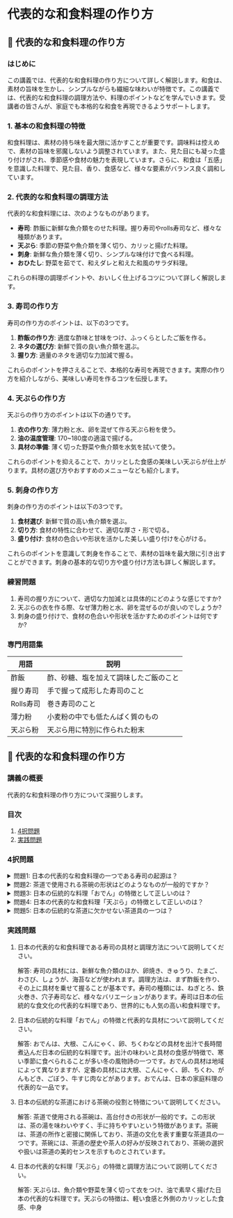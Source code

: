 # 代表的な和食料理の作り方

## 📝 代表的な和食料理の作り方

<a id="introduction"></a>
### はじめに

この講義では、代表的な和食料理の作り方について詳しく解説します。和食は、素材の旨味を生かし、シンプルながらも繊細な味わいが特徴です。この講義では、代表的な和食料理の調理方法や、料理のポイントなどを学んでいきます。受講者の皆さんが、家庭でも本格的な和食を再現できるようサポートします。

<a id="detailed-explanation"></a>
### 1. 基本の和食料理の特徴

和食料理は、素材の持ち味を最大限に活かすことが重要です。調味料は控えめで、素材の旨味を邪魔しないよう調整されています。また、見た目にも凝った盛り付けがされ、季節感や食材の魅力を表現しています。さらに、和食は「五感」を意識した料理で、見た目、香り、食感など、様々な要素がバランス良く調和しています。

<a id="detailed-explanation-2"></a>
### 2. 代表的な和食料理の調理方法

代表的な和食料理には、次のようなものがあります。

- **寿司**: 酢飯に新鮮な魚介類をのせた料理。握り寿司やrolls寿司など、様々な種類があります。
- **天ぷら**: 季節の野菜や魚介類を薄く切り、カリッと揚げた料理。
- **刺身**: 新鮮な魚介類を薄く切り、シンプルな味付けで食べる料理。
- **おひたし**: 野菜を茹でて、和えダレと和えた和風のサラダ料理。

これらの料理の調理ポイントや、おいしく仕上げるコツについて詳しく解説します。

<a id="detailed-explanation-3"></a>
### 3. 寿司の作り方

寿司の作り方のポイントは、以下の3つです。

1. **酢飯の作り方**: 適度な酢味と甘味をつけ、ふっくらとしたご飯を作る。
2. **ネタの選び方**: 新鮮で質の良い魚介類を選ぶ。
3. **握り方**: 適量のネタを適切な力加減で握る。

これらのポイントを押さえることで、本格的な寿司を再現できます。実際の作り方を紹介しながら、美味しい寿司を作るコツを伝授します。

<a id="detailed-explanation-4"></a>
### 4. 天ぷらの作り方

天ぷらの作り方のポイントは以下の通りです。

1. **衣の作り方**: 薄力粉と水、卵を混ぜて作る天ぷら粉を使う。
2. **油の温度管理**: 170~180度の適温で揚げる。
3. **具材の準備**: 薄く切った野菜や魚介類を水気を拭いて使う。

これらのポイントを抑えることで、カリッとした食感の美味しい天ぷらが仕上がります。具材の選び方やおすすめのメニューなども紹介します。

<a id="detailed-explanation-5"></a>
### 5. 刺身の作り方

刺身の作り方のポイントは以下の3つです。

1. **食材選び**: 新鮮で質の高い魚介類を選ぶ。
2. **切り方**: 食材の特性に合わせて、適切な厚さ・形で切る。
3. **盛り付け**: 食材の色合いや形状を活かした美しい盛り付けを心がける。

これらのポイントを意識して刺身を作ることで、素材の旨味を最大限に引き出すことができます。刺身の基本的な切り方や盛り付け方法も詳しく解説します。

<a id="practice-problems"></a>
### 練習問題

1. 寿司の握り方について、適切な力加減とは具体的にどのような感じですか?
2. 天ぷらの衣を作る際、なぜ薄力粉と水、卵を混ぜるのが良いのでしょうか?
3. 刺身の盛り付けで、食材の色合いや形状を活かすためのポイントは何ですか?

<a id="glossary"></a>
### 専門用語集

| 用語 | 説明 |
|------|------|
| 酢飯 | 酢、砂糖、塩を加えて調味したご飯のこと |
| 握り寿司 | 手で握って成形した寿司のこと |
| Rolls寿司 | 巻き寿司のこと |
| 薄力粉 | 小麦粉の中でも低たんぱく質のもの |
| 天ぷら粉 | 天ぷら用に特別に作られた粉末 |

## 📝 代表的な和食料理の作り方

<a id="introduction"></a>
### 講義の概要
代表的な和食料理の作り方について深掘りします。

### 目次
1. [4択問題](#multiple-choice)
2. [実践問題](#practice-problems)

<a id="multiple-choice"></a>
### 4択問題

<details>
<summary>問題1: 日本の代表的な和食料理の一つである寿司の起源は？</summary>

- a. 中国
- b. 韓国
- c. 日本
- d. フランス

<details>
<summary>回答と解説</summary>

回答: c. 日本

寿司の起源は日本で、鮮魚を酢飯に乗せる料理は8世紀頃から存在していたと考えられています。寿司は日本の伝統的な食文化の一つであり、世界的にも有名な和食料理です。
</details>
</details>

<details>
<summary>問題2: 茶道で使用される茶碗の形状はどのようなものが一般的ですか？</summary>

- a. 平底
- b. 高台付き
- c. 深皿形
- d. 扁平

<details>
<summary>回答と解説</summary>

回答: b. 高台付き

茶道で使用される茶碗の形状は、高台付きのものが一般的です。高台付きの茶碗は、手に持ちやすく、茶の湯を味わいやすい形状となっています。茶道の所作と茶碗の形状は密接に関係しており、伝統的な茶道の文化を表しています。
</details>
</details>

<details>
<summary>問題3: 日本の伝統的な料理「おでん」の特徴として正しいのは？</summary>

- a. 煮込み料理
- b. 蒸し料理
- c. 焼き料理
- d. 生食料理

<details>
<summary>回答と解説</summary>

回答: a. 煮込み料理

おでんは、さまざまな具材を出汁で長時間煮込んだ日本の伝統的な煮込み料理です。具材には大根、こんにゃく、卵、ちくわなどが使われ、出汁の味わいと具材の食感が楽しめる料理です。おでんは寒い季節に食べられることが多く、日本の冬の風物詩の一つとなっています。
</details>
</details>

<details>
<summary>問題4: 日本の代表的な和食料理「天ぷら」の特徴として正しいのは？</summary>

- a. 油で揚げる
- b. 蒸し上げる
- c. 焼き上げる
- d. 生で食べる

<details>
<summary>回答と解説</summary>

回答: a. 油で揚げる

天ぷらは、魚介類や野菜を薄く切って衣をつけ、油で素早く揚げた日本の代表的な料理です。天ぷらの特徴は、軽い食感と外側のカリッとした食感、中身の素材の旨味が楽しめることにあります。天ぷらは、日本料理の代表的な調理法の一つとして知られています。
</details>
</details>

<details>
<summary>問題5: 日本の伝統的な茶道に欠かせない茶道具の一つは？</summary>

- a. 箸
- b. 茶碗
- c. 皿
- d. 茶筅

<details>
<summary>回答と解説</summary>

回答: d. 茶筅

茶道において、茶碗、茶筅、茶杓は欠かせない三大茶道具の一つです。茶筅は、抹茶を茶碗の中で泡立てるために使用される竹製の道具です。茶道の所作の中で茶筅を使う動作は、茶道の美しさを表現する重要な要素となっています。
</details>
</details>

<a id="practice-problems"></a>
### 実践問題

1. 日本の代表的な和食料理である寿司の具材と調理方法について説明してください。

   解答: 
   寿司の具材には、新鮮な魚介類のほか、卵焼き、きゅうり、たまご、わさび、しょうが、海苔などが使われます。調理方法は、まず酢飯を作り、その上に具材を乗せて握ることが基本です。寿司の種類には、ねぎとろ、鉄火巻き、穴子寿司など、様々なバリエーションがあります。寿司は日本の伝統的な食文化の代表的な料理であり、世界的にも人気の高い和食料理です。

2. 日本の伝統的な料理「おでん」の特徴と代表的な具材について説明してください。

   解答:
   おでんは、大根、こんにゃく、卵、ちくわなどの具材を出汁で長時間煮込んだ日本の伝統的な料理です。出汁の味わいと具材の食感が特徴で、寒い季節に食べられることが多い冬の風物詩の一つです。おでんの具材は地域によって異なりますが、定番の具材には大根、こんにゃく、卵、ちくわ、がんもどき、ごぼう、牛すじ肉などがあります。おでんは、日本の家庭料理の代表的な一品です。

3. 日本の伝統的な茶道における茶碗の役割と特徴について説明してください。

   解答:
   茶道で使用される茶碗は、高台付きの形状が一般的です。この形状は、茶の湯を味わいやすく、手に持ちやすいという特徴があります。茶碗は、茶道の所作と密接に関係しており、茶道の文化を表す重要な茶道具の一つです。茶碗には、茶道の歴史や茶人の好みが反映されており、茶碗の選択や扱いは茶道の美的センスを示すものとされています。

4. 日本の代表的な料理「天ぷら」の特徴と調理方法について説明してください。

   解答:
   天ぷらは、魚介類や野菜を薄く切って衣をつけ、油で素早く揚げた日本の代表的な料理です。天ぷらの特徴は、軽い食感と外側のカリッとした食感、中身